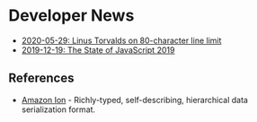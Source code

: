 # Developer News

* [2020-05-29: Linus Torvalds on 80-character line limit](https://www.reddit.com/r/programming/comments/gt4wgn/linus_torvalds_on_80character_line_limit/)
* [2019-12-19: The State of JavaScript 2019](https://2019.stateofjs.com/)

## References

* [Amazon Ion](https://amzn.github.io/ion-docs/) - Richly-typed, self-describing, hierarchical data serialization format.

